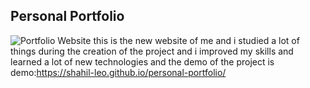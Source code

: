 ## Personal Portfolio

![Portfolio Website](https://i.ibb.co/WgPMpts/image.png)
this is the new website of me and i studied a lot of things during the creation of the project
and i improved my skills and learned a lot of new technologies and the demo of the project is 
demo:https://shahil-leo.github.io/personal-portfolio/
